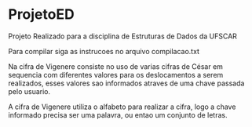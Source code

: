 
# ProjetoED

Projeto Realizado para a disciplina de Estruturas de Dados da UFSCAR

Para compilar siga as instrucoes no arquivo compilacao.txt

Na cifra de Vigenere consiste no uso de varias cifras de César em sequencia com diferentes valores para os deslocamentos a serem realizados, esses valores sao informados atraves de uma chave passada pelo usuario.

A cifra de Vigenere utiliza o alfabeto para realizar a cifra, logo a chave informado precisa ser uma palavra, ou entao um conjunto de letras.

